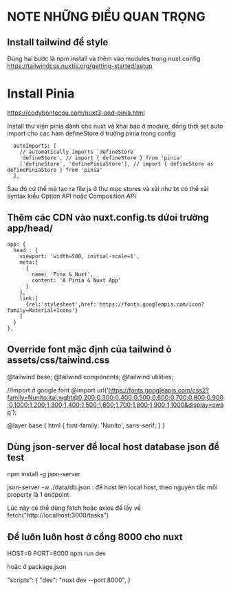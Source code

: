 # NOTE NHỮNG ĐIỀU QUAN TRỌNG

## Install tailwind để style
Đúng hai bước là npm install và thêm vào modules trong nuxt.config
https://tailwindcss.nuxtjs.org/getting-started/setup

# Install Pinia 
https://codybontecou.com/nuxt3-and-pinia.html

Install thư viện pinia dành cho nuxt và khai báo ở module, đồng thời set auto import cho các hàm defineStore ở trường pinia trong config

      autoImports: [
        // automatically imports `defineStore`
        'defineStore', // import { defineStore } from 'pinia'
        ['defineStore', 'definePiniaStore'], // import { defineStore as definePiniaStore } from 'pinia'
      ],
    
Sau đó cứ thế mà tạo ra file js ở thư mục stores và xài như bt
có thể xài syntax kiểu Option API hoặc Composition API




## Thêm các CDN vào nuxt.config.ts dứoi trường app/head/

    app: {
      head : {
        viewport: 'width=500, initial-scale=1',
        meta:[
          {
            name: 'Pina & Nuxt',
            content: 'A Pinia & Nuxt App'
          }
        ],
        link:[
          {rel:'stylesheet',href:'https://fonts.googleapis.com/icon?family=Material+Icons'}
        ]
      }
    },

## Override font mặc định của tailwind ỏ assets/css/taiwind.css

@tailwind base;
@tailwind components;
@tailwind utilities;

//Import ở google font
@import url('https://fonts.googleapis.com/css2?family=Nunito:ital,wght@0,200;0,300;0,400;0,500;0,600;0,700;0,800;0,900;0,1000;1,200;1,300;1,400;1,500;1,600;1,700;1,800;1,900;1,1000&display=swap');

@layer base {
    html {
        font-family: 'Nunito', sans-serif;
    }
}


## Dùng json-server để local host database json để test
npm install -g json-server

json-server -w ./data/db.json : để host lên local host, theo nguyên tắc mỗi property là 1 endpoint

Lúc này có thể dùng fetch hoặc axios để lấy về fetch("http://localhost:3000/tasks")


## Để luôn luôn host ở cổng 8000 cho nuxt

HOST=0 PORT=8000 npm run dev

hoặc ở package.json

"scripts": {
  "dev": "nuxt dev --port 8000",
}

